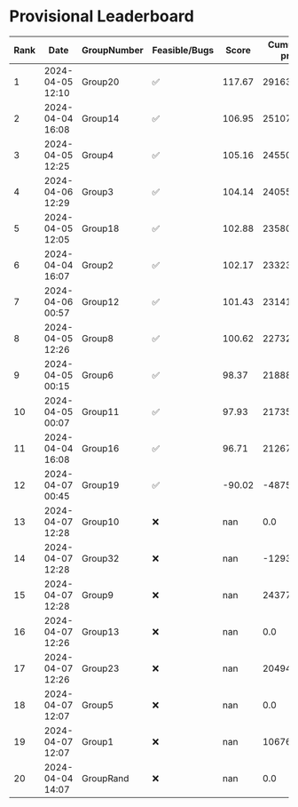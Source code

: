 # Provisional Leaderboard
| Rank | Date | GroupNumber | Feasible/Bugs | Score | Cumulative profit | Runtime |
| ------ | ------------ | ------------------- |-------------| ------- | ------- | ------- |
| 1 | 2024-04-05 12:10 | Group20 | ✅ | 117.67 | 291637.21 | 276.14s |
| 2 | 2024-04-04 16:08 | Group14 | ✅ | 106.95 | 251072.91 | 20.04s |
| 3 | 2024-04-05 12:25 | Group4 | ✅ | 105.16 | 245507.14 | 839.68s |
| 4 | 2024-04-06 12:29 | Group3 | ✅ | 104.14 | 240558.72 | 29.03s |
| 5 | 2024-04-05 12:05 | Group18 | ✅ | 102.88 | 235806.0 | 1.47s |
| 6 | 2024-04-04 16:07 | Group2 | ✅ | 102.17 | 233239.08 | 62.12s |
| 7 | 2024-04-06 00:57 | Group12 | ✅ | 101.43 | 231415.87 | 758.08s |
| 8 | 2024-04-05 12:26 | Group8 | ✅ | 100.62 | 227323.69 | 1.29s |
| 9 | 2024-04-05 00:15 | Group6 | ✅ | 98.37 | 218880.98 | 0.46s |
| 10 | 2024-04-05 00:07 | Group11 | ✅ | 97.93 | 217356.89 | 85.21s |
| 11 | 2024-04-04 16:08 | Group16 | ✅ | 96.71 | 212677.45 | 1.28s |
| 12 | 2024-04-07 00:45 | Group19 | ✅ | -90.02 | -487554.39 | 5.88s |
| 13 | 2024-04-07 12:28 | Group10 | ❌ | nan | 0.0 | 1.11s |
| 14 | 2024-04-07 12:28 | Group32 | ❌ | nan | -1293494.32 | 2.84s |
| 15 | 2024-04-07 12:28 | Group9 | ❌ | nan | 243772.48 | 65.8s |
| 16 | 2024-04-07 12:26 | Group13 | ❌ | nan | 0.0 | 1.66s |
| 17 | 2024-04-07 12:26 | Group23 | ❌ | nan | 204945.89 | 1.25s |
| 18 | 2024-04-07 12:07 | Group5 | ❌ | nan | 0.0 | 1.76s |
| 19 | 2024-04-07 12:07 | Group1 | ❌ | nan | 106763.49 | 1.45s |
| 20 | 2024-04-04 14:07 | GroupRand | ❌ | nan | 0.0 | 0.0s |

